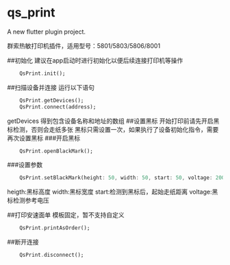 # qs_print

A new flutter plugin project.

群索热敏打印机插件，适用型号：5801/5803/5806/8001

##初始化
建议在app启动时进行初始化以便后续连接打印机等操作
```dart
    QsPrint.init();
```
##扫描设备并连接
运行以下语句
```dart
    QsPrint.getDevices();
    QsPrint.connect(address);
```
getDevices 得到包含设备名称和地址的数组
##设置黑标
开始打印前请先开启黑标检测，否则会走纸多张
黑标只需设置一次，如果执行了设备初始化指令，需要再次设置黑标
###开启黑标
```dart
    QsPrint.openBlackMark();
```
###设置参数
```dart
    QsPrint.setBlackMark(height: 50, width: 50, start: 50, voltage: 2000)
```
heigth:黑标高度
width:黑标宽度
start:检测到黑标后，起始走纸距离
voltage:黑标检测参考电压

##打印安速面单
模板固定，暂不支持自定义
```dart
    QsPrint.printAsOrder();
```

##断开连接
```dart
    QsPrint.disconnect();
```
